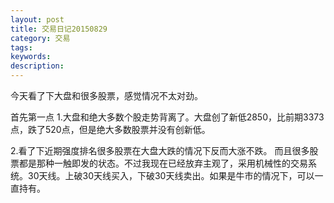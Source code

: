 ```yaml
---
layout: post
title: 交易日记20150829
category: 交易
tags: 
keywords: 
description: 
---
```




今天看了下大盘和很多股票，感觉情况不太对劲。

首先第一点
1.大盘和绝大多数个股走势背离了。大盘创了新低2850，比前期3373点，跌了520点，但是绝大多数股票并没有创新低。

2.看了下近期强度排名很多股票在大盘大跌的情况下反而大涨不跌。
而且很多股票都是那种一触即发的状态。不过我现在已经放弃主观了，采用机械性的交易系统。30天线。上破30天线买入，下破30天线卖出。如果是牛市的情况下，可以一直持有。




